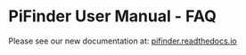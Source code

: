 # PiFinder User Manual - FAQ

Please see our new documentation at:
[pifinder.readthedocs.io](https://pifinder.readthedocs.io/en/release/user_guide.html#faq)

